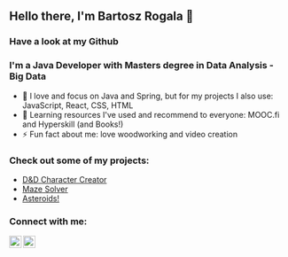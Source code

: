 ## Hello there, I'm Bartosz Rogala 👋
### Have a look at my Github 

### I'm a Java Developer with Masters degree in Data Analysis - Big Data
- 🌱 I love and focus on Java and Spring, but for my projects I also use: JavaScript, React, CSS, HTML
- 🔭 Learning resources I've used and recommend to everyone: MOOC.fi and Hyperskill (and Books!)
- ⚡ Fun fact about me: love woodworking and video creation

### Check out some of my projects:
- [D&D Character Creator](https://github.com/Bartosz-Rogala/DnD-Character-Creator)
- [Maze Solver](https://github.com/Bartosz-Rogala/Maze-Solver)
- [Asteroids!](https://github.com/Bartosz-Rogala/Asteroids)

### Connect with me:

[<img align="left" alt="Bartosz Rogala | LinkedIn" width="22px" src="https://cdn.jsdelivr.net/npm/simple-icons@v3/icons/linkedin.svg" />][linkedin]
[<img align="left" alt="Bartosz Rogala | Facebook" width="22px" src="https://cdn.jsdelivr.net/npm/simple-icons@v3/icons/facebook.svg" />][facebook]



[linkedin]: https://www.linkedin.com/in/bartosz-rogala-094293ab/
[facebook]: https://www.facebook.com/bartosz.rogala.9/

